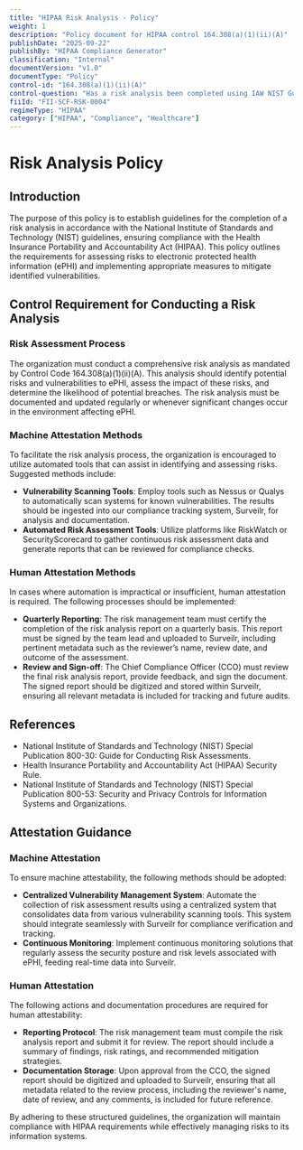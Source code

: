 ```yaml
---
title: "HIPAA Risk Analysis - Policy"
weight: 1
description: "Policy document for HIPAA control 164.308(a)(1)(ii)(A)"
publishDate: "2025-09-22"
publishBy: "HIPAA Compliance Generator"
classification: "Internal"
documentVersion: "v1.0"
documentType: "Policy"
control-id: "164.308(a)(1)(ii)(A)"
control-question: "Has a risk analysis been completed using IAW NIST Guidelines? (R)"
fiiId: "FII-SCF-RSK-0004"
regimeType: "HIPAA"
category: ["HIPAA", "Compliance", "Healthcare"]
---
```


# Risk Analysis Policy

## Introduction
The purpose of this policy is to establish guidelines for the completion of a risk analysis in accordance with the National Institute of Standards and Technology (NIST) guidelines, ensuring compliance with the Health Insurance Portability and Accountability Act (HIPAA). This policy outlines the requirements for assessing risks to electronic protected health information (ePHI) and implementing appropriate measures to mitigate identified vulnerabilities.

## Control Requirement for Conducting a Risk Analysis
### Risk Assessment Process
The organization must conduct a comprehensive risk analysis as mandated by Control Code 164.308(a)(1)(ii)(A). This analysis should identify potential risks and vulnerabilities to ePHI, assess the impact of these risks, and determine the likelihood of potential breaches. The risk analysis must be documented and updated regularly or whenever significant changes occur in the environment affecting ePHI.

### Machine Attestation Methods
To facilitate the risk analysis process, the organization is encouraged to utilize automated tools that can assist in identifying and assessing risks. Suggested methods include:
- **Vulnerability Scanning Tools**: Employ tools such as Nessus or Qualys to automatically scan systems for known vulnerabilities. The results should be ingested into our compliance tracking system, Surveilr, for analysis and documentation.
- **Automated Risk Assessment Tools**: Utilize platforms like RiskWatch or SecurityScorecard to gather continuous risk assessment data and generate reports that can be reviewed for compliance checks.

### Human Attestation Methods
In cases where automation is impractical or insufficient, human attestation is required. The following processes should be implemented:
- **Quarterly Reporting**: The risk management team must certify the completion of the risk analysis report on a quarterly basis. This report must be signed by the team lead and uploaded to Surveilr, including pertinent metadata such as the reviewer’s name, review date, and outcome of the assessment.
- **Review and Sign-off**: The Chief Compliance Officer (CCO) must review the final risk analysis report, provide feedback, and sign the document. The signed report should be digitized and stored within Surveilr, ensuring all relevant metadata is included for tracking and future audits.

## References
- National Institute of Standards and Technology (NIST) Special Publication 800-30: Guide for Conducting Risk Assessments.
- Health Insurance Portability and Accountability Act (HIPAA) Security Rule.
- National Institute of Standards and Technology (NIST) Special Publication 800-53: Security and Privacy Controls for Information Systems and Organizations.

## Attestation Guidance

### Machine Attestation
To ensure machine attestability, the following methods should be adopted:
- **Centralized Vulnerability Management System**: Automate the collection of risk assessment results using a centralized system that consolidates data from various vulnerability scanning tools. This system should integrate seamlessly with Surveilr for compliance verification and tracking.
- **Continuous Monitoring**: Implement continuous monitoring solutions that regularly assess the security posture and risk levels associated with ePHI, feeding real-time data into Surveilr.

### Human Attestation
The following actions and documentation procedures are required for human attestability:
- **Reporting Protocol**: The risk management team must compile the risk analysis report and submit it for review. The report should include a summary of findings, risk ratings, and recommended mitigation strategies.
- **Documentation Storage**: Upon approval from the CCO, the signed report should be digitized and uploaded to Surveilr, ensuring that all metadata related to the review process, including the reviewer's name, date of review, and any comments, is included for future reference.

By adhering to these structured guidelines, the organization will maintain compliance with HIPAA requirements while effectively managing risks to its information systems.